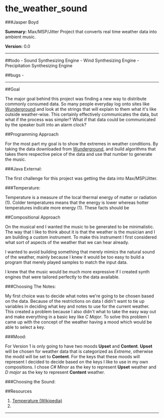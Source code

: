 the_weather_sound
=================

###Jasper Boyd

__Summary:__ Max/MSP/Jitter Project that converts real time weather data into ambient music. 

__Version:__ 0.0

---

##todo 
	- Sound Synthesizing Engine
	- Wind Synthesizing Engine
	- Precipitation Synthesizing Engine
	
##bugs
	-
	
--- 

##Goal

The major goal behind this project was finding a new way to distribute commonly consumed data. So many people everyday log onto sites like [Wunderground](http://www.wunderground.com) and look at the strings that will explain to them what it's like outside weather-wise. This certainly effectively communicates the data, but what if the process was simpler? What if that data could be communicated by the speaker built into an alarm clock?

##Programming Approach

For the most part my goal is to show the extremes in weather conditions. By taking the data downloaded from [Wunderground](http://www.wunderground.com), and build algorithms that takes there respective peice of the data and use that number to generate the music. 

###Java External:

The first challenge for this project was getting the data into Max/MSP/Jitter.

###Temperature: 

Temperature is a measure of the local thermal energy of matter or radiation (1). Colder temperatures means that the energy is lower whereas hotter temperatures indicate more energy (1). These facts should be  

##Compositional Approach

On the musical end I wanted the music to be generated to be minimalistic. The way that I like to think about it is that the weather is the musician and I am building a custom instrument. To make this instrument I first considered what sort of aspects of the weather that we can hear already. 

I wanted to avoid building something that merely mimics the natural sound of the weather, mainly because I knew it would be too easy to build a program that merely played samples to match the input data. 

I knew that the music would be much more expressive if I created synth engines that were tailored perfectly to the data available.

###Choosing The Notes:

My first choice was to decide what notes we're going to be chosen based on the data. Because of the restrictions on data I didn't want to tie up variables in deciding what key and notes to use for the current weather. This created a problem because I also didn't what to take the easy way out and make everything in a basic key like *C Major*. To solve this problem I came up with the concept of the weather having a mood which would be able to select a key.

###Mood: 

For Version 1 is only going to have two moods __Upset__ and __Content__. __Upset__ will be chosen for weather data that is categorized as *Extreme*, otherwise the modd will be set to __Content__. For the keys that these moods will represent I decided to decide based on the keys I like to use in my own compositions. I chose *C# Minor* as the key to represent __Upset__ weather and *D major* as the key to represent __Content__ weather. 

###Choosing the Sound: 



##Resources

1. [Temperature (Wikipedia)](http://en.wikipedia.org/wiki/Temperature)
2. 

---



